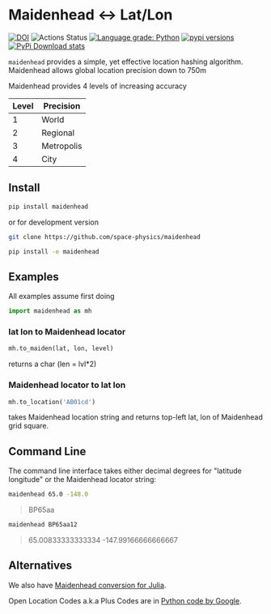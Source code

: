 # Maidenhead &lt;-&gt; Lat/Lon

[![DOI](https://zenodo.org/badge/132653071.svg)](https://zenodo.org/badge/latestdoi/132653071)
![Actions Status](https://github.com/space-physics/maidenhead/workflows/ci/badge.svg)
[![Language grade: Python](https://img.shields.io/lgtm/grade/python/g/space-physics/maidenhead.svg?logo=lgtm&logoWidth=18)](https://lgtm.com/projects/g/space-physics/maidenhead/context:python)
[![pypi versions](https://img.shields.io/pypi/pyversions/maidenhead.svg)](https://pypi.python.org/pypi/maidenhead)
[![PyPi Download stats](http://pepy.tech/badge/maidenhead)](http://pepy.tech/project/maidenhead)

`maidenhead` provides a simple, yet effective location hashing algorithm.
Maidenhead allows global location precision down to 750m

Maidenhead provides 4 levels of increasing accuracy

  Level |  Precision
--------|------------
  1     |  World
  2     |  Regional
  3     |  Metropolis
  4     |  City

## Install

```sh
pip install maidenhead
```

or for development version

```sh
git clone https://github.com/space-physics/maidenhead

pip install -e maidenhead
```

## Examples

All examples assume first doing

```python
import maidenhead as mh
```

### lat lon to Maidenhead locator

```python
mh.to_maiden(lat, lon, level)
```

returns a char (len = lvl*2)

### Maidenhead locator to lat lon

```python
mh.to_location('AB01cd')
```

takes Maidenhead location string and returns top-left lat, lon of Maidenhead grid square.

## Command Line

The command line interface takes either decimal degrees for "latitude longitude" or the Maidenhead locator string:

```sh
maidenhead 65.0 -148.0
```

> BP65aa

```sh
maidenhead BP65aa12
```

> 65.00833333333334 -147.99166666666667

## Alternatives

We also have
[Maidenhead conversion for Julia](https://github.com/space-physics/maidenhead-julia).

Open Location Codes a.k.a Plus Codes are in
[Python code by Google](https://github.com/google/open-location-code/tree/master/python).
